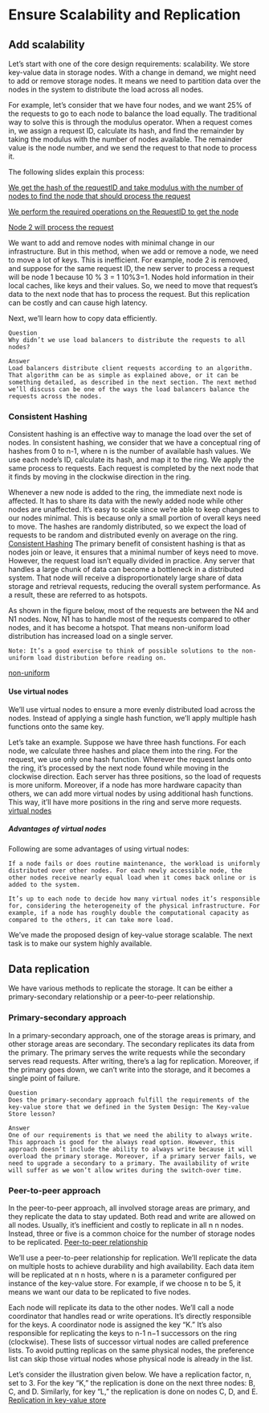 # Ensure Scalability and Replication
## Add scalability
Let’s start with one of the core design requirements: scalability. We store key-value data in storage nodes. With a change in demand, we might need to add or remove storage nodes. It means we need to partition data over the nodes in the system to distribute the load across all nodes.

For example, let’s consider that we have four nodes, and we want 25% of the requests to go to each node to balance the load equally. The traditional way to solve this is through the modulus operator. When a request comes in, we assign a request ID, calculate its hash, and find the remainder by taking the modulus with the number of nodes available. The remainder value is the node number, and we send the request to that node to process it.

The following slides explain this process:

[We get the hash of the requestID and take modulus with the number of nodes to find the node that should process the request](./add_scalability1.jpg)

[We perform the required operations on the RequestID to get the node](./add_scalability2.jpg)

[Node 2 will process the request](./add_scalability3.jpg)

We want to add and remove nodes with minimal change in our infrastructure. But in this method, when we add or remove a node, we need to move a lot of keys. This is inefficient. For example, node 2 is removed, and suppose for the same request ID, the new server to process a request will be node 1 because 10 \% 3 = 1
10%3=1. Nodes hold information in their local caches, like keys and their values. So, we need to move that request’s data to the next node that has to process the request. But this replication can be costly and can cause high latency.

Next, we’ll learn how to copy data efficiently.
```
Question
Why didn’t we use load balancers to distribute the requests to all nodes?

Answer
Load balancers distribute client requests according to an algorithm. That algorithm can be as simple as explained above, or it can be something detailed, as described in the next section. The next method we’ll discuss can be one of the ways the load balancers balance the requests across the nodes.
```
### Consistent Hashing
Consistent hashing is an effective way to manage the load over the set of nodes. In consistent hashing, we consider that we have a conceptual ring of hashes from 0 to n-1, where n is the number of available hash values. We use each node’s ID, calculate its hash, and map it to the ring. We apply the same process to requests. Each request is completed by the next node that it finds by moving in the clockwise direction in the ring.

Whenever a new node is added to the ring, the immediate next node is affected. It has to share its data with the newly added node while other nodes are unaffected. It’s easy to scale since we’re able to keep changes to our nodes minimal. This is because only a small portion of overall keys need to move. The hashes are randomly distributed, so we expect the load of requests to be random and distributed evenly on average on the ring.
[Consistent Hashing](./consistent_hashing)
The primary benefit of consistent hashing is that as nodes join or leave, it ensures that a minimal number of keys need to move. However, the request load isn’t equally divided in practice. Any server that handles a large chunk of data can become a bottleneck in a distributed system. That node will receive a disproportionately large share of data storage and retrieval requests, reducing the overall system performance. As a result, these are referred to as hotspots.

As shown in the figure below, most of the requests are between the N4 and N1 nodes. Now, N1 has to handle most of the requests compared to other nodes, and it has become a hotspot. That means non-uniform load distribution has increased load on a single server.
```
Note: It’s a good exercise to think of possible solutions to the non-uniform load distribution before reading on.
```
[non-uniform](./non_uniform.jpg)

#### Use virtual nodes
We’ll use virtual nodes to ensure a more evenly distributed load across the nodes. Instead of applying a single hash function, we’ll apply multiple hash functions onto the same key.

Let’s take an example. Suppose we have three hash functions. For each node, we calculate three hashes and place them into the ring. For the request, we use only one hash function. Wherever the request lands onto the ring, it’s processed by the next node found while moving in the clockwise direction. Each server has three positions, so the load of requests is more uniform. Moreover, if a node has more hardware capacity than others, we can add more virtual nodes by using additional hash functions. This way, it’ll have more positions in the ring and serve more requests.
[virtual nodes](./virtual_nodes)
##### Advantages of virtual nodes
Following are some advantages of using virtual nodes:
```
If a node fails or does routine maintenance, the workload is uniformly distributed over other nodes. For each newly accessible node, the other nodes receive nearly equal load when it comes back online or is added to the system.

It’s up to each node to decide how many virtual nodes it’s responsible for, considering the heterogeneity of the physical infrastructure. For example, if a node has roughly double the computational capacity as compared to the others, it can take more load.
```
We’ve made the proposed design of key-value storage scalable. The next task is to make our system highly available.
## Data replication
We have various methods to replicate the storage. It can be either a primary-secondary relationship or a peer-to-peer relationship.
### Primary-secondary approach
In a primary-secondary approach, one of the storage areas is primary, and other storage areas are secondary. The secondary replicates its data from the primary. The primary serves the write requests while the secondary serves read requests. After writing, there’s a lag for replication. Moreover, if the primary goes down, we can’t write into the storage, and it becomes a single point of failure.
```
Question
Does the primary-secondary approach fulfill the requirements of the key-value store that we defined in the System Design: The Key-value Store lesson?

Answer
One of our requirements is that we need the ability to always write. This approach is good for the always read option. However, this approach doesn’t include the ability to always write because it will overload the primary storage. Moreover, if a primary server fails, we need to upgrade a secondary to a primary. The availability of write will suffer as we won’t allow writes during the switch-over time.
```
### Peer-to-peer approach
In the peer-to-peer approach, all involved storage areas are primary, and they replicate the data to stay updated. Both read and write are allowed on all nodes. Usually, it’s inefficient and costly to replicate in all n
n nodes. Instead, three or five is a common choice for the number of storage nodes to be replicated.
[Peer-to-peer relationship](./p2p.jpg)

We’ll use a peer-to-peer relationship for replication. We’ll replicate the data on multiple hosts to achieve durability and high availability. Each data item will be replicated at n
n hosts, where n is a parameter configured per instance of the key-value store. For example, if we choose n to be 5, it means we want our data to be replicated to five nodes.

Each node will replicate its data to the other nodes. We’ll call a node coordinator that handles read or write operations. It’s directly responsible for the keys. A coordinator node is assigned the key “K.” It’s also responsible for replicating the keys to n-1
n−1 successors on the ring (clockwise). These lists of successor virtual nodes are called preference lists. To avoid putting replicas on the same physical nodes, the preference list can skip those virtual nodes whose physical node is already in the list.

Let’s consider the illustration given below. We have a replication factor, n, set to 3. For the key “K,” the replication is done on the next three nodes: B, C, and D. Similarly, for key “L,” the replication is done on nodes C, D, and E.
[Replication in key-value store](./kv.jpg)
